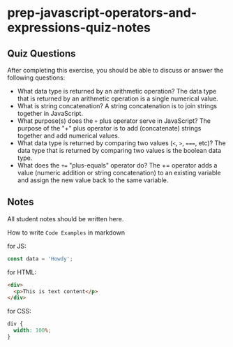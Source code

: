 # prep-javascript-operators-and-expressions-quiz-notes

## Quiz Questions

After completing this exercise, you should be able to discuss or answer the following questions:

- What data type is returned by an arithmetic operation?
  The data type that is returned by an arithmetic operation is a single numerical value.
- What is string concatenation?
  A string concatenation is to join strings together in JavaScript.
- What purpose(s) does the `+` plus operator serve in JavaScript?
  The purpose of the "+" plus operator is to add (concatenate) strings together and add numerical values.
- What data type is returned by comparing two values (`<`, `>`, `===`, etc)?
  The data type that is returned by comparing two values is the boolean data type.
- What does the `+=` "plus-equals" operator do?
  The += operator adds a value (numeric addition or string concatenation) to an existing variable and assign the new value back to the same variable.

## Notes

All student notes should be written here.

How to write `Code Examples` in markdown

for JS:

```javascript
const data = 'Howdy';
```

for HTML:

```html
<div>
  <p>This is text content</p>
</div>
```

for CSS:

```css
div {
  width: 100%;
}
```
